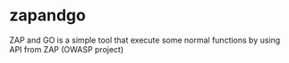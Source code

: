 # zapandgo
ZAP and GO is a simple tool that execute some normal functions by using API from ZAP (OWASP project)
